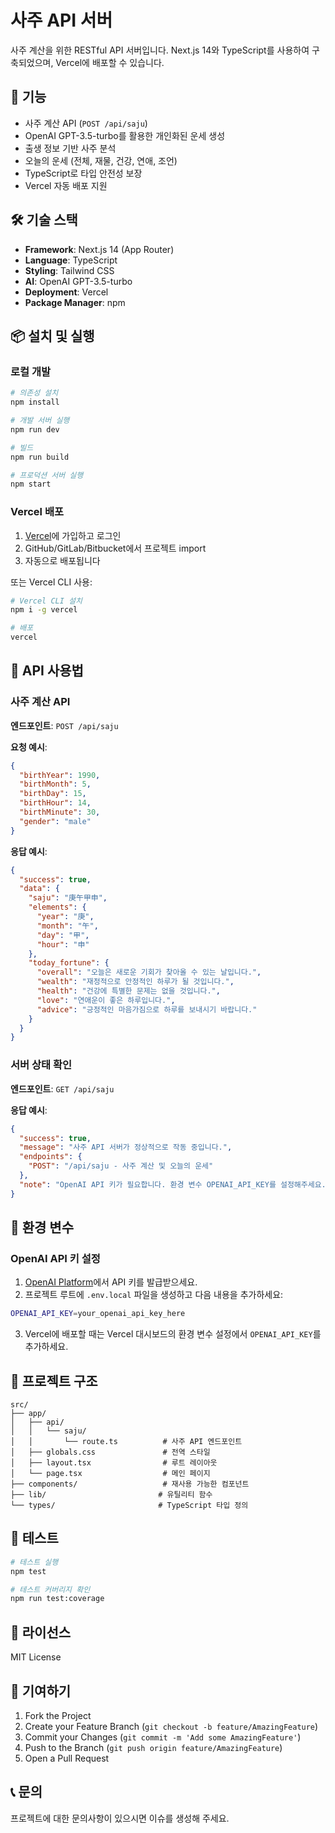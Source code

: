 # 사주 API 서버

사주 계산을 위한 RESTful API 서버입니다. Next.js 14와 TypeScript를 사용하여 구축되었으며, Vercel에 배포할 수 있습니다.

## 🚀 기능

- 사주 계산 API (`POST /api/saju`)
- OpenAI GPT-3.5-turbo를 활용한 개인화된 운세 생성
- 출생 정보 기반 사주 분석
- 오늘의 운세 (전체, 재물, 건강, 연애, 조언)
- TypeScript로 타입 안전성 보장
- Vercel 자동 배포 지원

## 🛠️ 기술 스택

- **Framework**: Next.js 14 (App Router)
- **Language**: TypeScript
- **Styling**: Tailwind CSS
- **AI**: OpenAI GPT-3.5-turbo
- **Deployment**: Vercel
- **Package Manager**: npm

## 📦 설치 및 실행

### 로컬 개발

```bash
# 의존성 설치
npm install

# 개발 서버 실행
npm run dev

# 빌드
npm run build

# 프로덕션 서버 실행
npm start
```

### Vercel 배포

1. [Vercel](https://vercel.com)에 가입하고 로그인
2. GitHub/GitLab/Bitbucket에서 프로젝트 import
3. 자동으로 배포됩니다

또는 Vercel CLI 사용:

```bash
# Vercel CLI 설치
npm i -g vercel

# 배포
vercel
```

## 📡 API 사용법

### 사주 계산 API

**엔드포인트**: `POST /api/saju`

**요청 예시**:
```json
{
  "birthYear": 1990,
  "birthMonth": 5,
  "birthDay": 15,
  "birthHour": 14,
  "birthMinute": 30,
  "gender": "male"
}
```

**응답 예시**:
```json
{
  "success": true,
  "data": {
    "saju": "庚午甲申",
    "elements": {
      "year": "庚",
      "month": "午",
      "day": "甲",
      "hour": "申"
    },
    "today_fortune": {
      "overall": "오늘은 새로운 기회가 찾아올 수 있는 날입니다.",
      "wealth": "재정적으로 안정적인 하루가 될 것입니다.",
      "health": "건강에 특별한 문제는 없을 것입니다.",
      "love": "연애운이 좋은 하루입니다.",
      "advice": "긍정적인 마음가짐으로 하루를 보내시기 바랍니다."
    }
  }
}
```

### 서버 상태 확인

**엔드포인트**: `GET /api/saju`

**응답 예시**:
```json
{
  "success": true,
  "message": "사주 API 서버가 정상적으로 작동 중입니다.",
  "endpoints": {
    "POST": "/api/saju - 사주 계산 및 오늘의 운세"
  },
  "note": "OpenAI API 키가 필요합니다. 환경 변수 OPENAI_API_KEY를 설정해주세요."
}
```

## 🔧 환경 변수

### OpenAI API 키 설정

1. [OpenAI Platform](https://platform.openai.com/api-keys)에서 API 키를 발급받으세요.
2. 프로젝트 루트에 `.env.local` 파일을 생성하고 다음 내용을 추가하세요:

```bash
OPENAI_API_KEY=your_openai_api_key_here
```

3. Vercel에 배포할 때는 Vercel 대시보드의 환경 변수 설정에서 `OPENAI_API_KEY`를 추가하세요.

## 📁 프로젝트 구조

```
src/
├── app/
│   ├── api/
│   │   └── saju/
│   │       └── route.ts          # 사주 API 엔드포인트
│   ├── globals.css               # 전역 스타일
│   ├── layout.tsx                # 루트 레이아웃
│   └── page.tsx                  # 메인 페이지
├── components/                   # 재사용 가능한 컴포넌트
├── lib/                         # 유틸리티 함수
└── types/                       # TypeScript 타입 정의
```

## 🧪 테스트

```bash
# 테스트 실행
npm test

# 테스트 커버리지 확인
npm run test:coverage
```

## 📝 라이선스

MIT License

## 🤝 기여하기

1. Fork the Project
2. Create your Feature Branch (`git checkout -b feature/AmazingFeature`)
3. Commit your Changes (`git commit -m 'Add some AmazingFeature'`)
4. Push to the Branch (`git push origin feature/AmazingFeature`)
5. Open a Pull Request

## 📞 문의

프로젝트에 대한 문의사항이 있으시면 이슈를 생성해 주세요.
